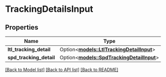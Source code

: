 # TrackingDetailsInput

## Properties

Name | Type | Description | Notes
------------ | ------------- | ------------- | -------------
**ltl_tracking_detail** | Option<[**models::LtlTrackingDetailInput**](LtlTrackingDetailInput.md)> |  | [optional]
**spd_tracking_detail** | Option<[**models::SpdTrackingDetailInput**](SpdTrackingDetailInput.md)> |  | [optional]

[[Back to Model list]](../README.md#documentation-for-models) [[Back to API list]](../README.md#documentation-for-api-endpoints) [[Back to README]](../README.md)


